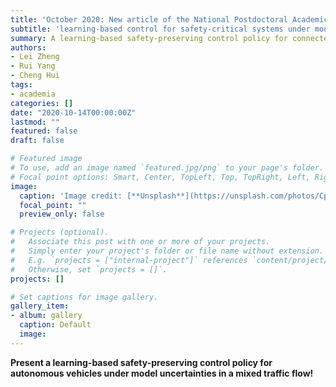 ```yaml
---
title: 'October 2020: New article of the National Postdoctoral Academic Forum on “Internet of Things and Wireless Communication Technology,” China.'
subtitle: 'learning-based control for safety-critical systems under model uncertainties'
summary: A learning-based safety-preserving control policy for connected cruise control systems under model uncertainties in a mixed traffic flow. 
authors:
- Lei Zheng
- Rui Yang
- Cheng Hui
tags:
- academia
categories: []
date: "2020-10-14T00:00:00Z"
lastmod: ""
featured: false
draft: false

# Featured image
# To use, add an image named `featured.jpg/png` to your page's folder.
# Focal point options: Smart, Center, TopLeft, Top, TopRight, Left, Right, BottomLeft, Bottom, BottomRight
image:
  caption: 'Image credit: [**Unsplash**](https://unsplash.com/photos/CpkOjOcXdUY)'
  focal_point: ""
  preview_only: false

# Projects (optional).
#   Associate this post with one or more of your projects.
#   Simply enter your project's folder or file name without extension.
#   E.g. `projects = ["internal-project"]` references `content/project/deep-learning/index.md`.
#   Otherwise, set `projects = []`.
projects: []

# Set captions for image gallery.
gallery_item:
- album: gallery
  caption: Default
  image:
---
```


**Present a learning-based safety-preserving control policy for autonomous vehicles under model uncertainties in a mixed traffic flow!**